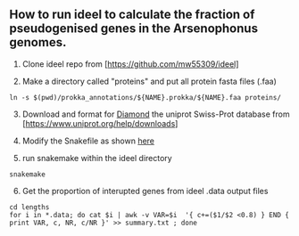 ## How to run ideel to calculate the fraction of pseudogenised genes in the Arsenophonus genomes.

1. Clone ideel repo from [https://github.com/mw55309/ideel]

2. Make a directory called "proteins" and put all protein fasta files (.faa)

`ln -s $(pwd)/prokka_annotations/${NAME}.prokka/${NAME}.faa proteins/`

3. Download and format for [Diamond](https://github.com/bbuchfink/diamond/wiki) the uniprot Swiss-Prot database from [https://www.uniprot.org/help/downloads]

4. Modify the Snakefile as shown [here](./Snakefile_mod)

5. run snakemake within the ideel directory

`snakemake` 

6. Get the proportion of interupted genes from ideel .data output files

```
cd lengths
for i in *.data; do cat $i | awk -v VAR=$i  '{ c+=($1/$2 <0.8) } END { print VAR, c, NR, c/NR }' >> summary.txt ; done
```
